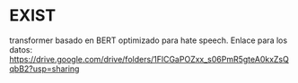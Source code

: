 # EXIST
transformer basado en BERT optimizado para hate speech.
Enlace para los datos: https://drive.google.com/drive/folders/1FlCGaPOZxx_s06PmR5gteA0kxZsQqbB2?usp=sharing
